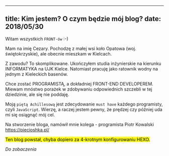 ----
title: Kim jestem? O czym będzie mój blog?
date: 2018/05/30
----

Witam wszystkich `FRONT-ów` :-)

Mam na imię Cezary. Pochodzę z małej wsi koło Opatowa (woj. świętokrzyskie),
ale obecnie mieszkam w Kielcach.

Z zawodu? To skomplikowane. Ukończyłem studia inżynierskie na kierunku 
INFORMATYKA na UJK Kielce. Natomiast pracuję jako ratownik wodny na jednym z 
Kieleckich basenów.

Chce zostać PROGRAMISTĄ, a dokładniej FRONT-END DEVELOPEREM. Miewam
mnóstwo porażek w zdobywaniu odpowiednich szczebli w tej dziedzinie,
ale się nie poddaję.

Moją `piętą Achillesową` jest zdecydowanie `must have` każdego
programisty, czyli `JavaScript`. Wierzę, a raczej jestem pewny, że
prędzej czy później uda mi się osiągnąć mój cel.

Na stworzenie bloga, namówił mnie kolega - programista Piotr Kowalski <https://piecioshka.pl/>

<mark>Ten blog powstał, chyba dopiero za 4-krotnym konfigurowaniu HEXO.</mark>

_Do zobaczenia_
